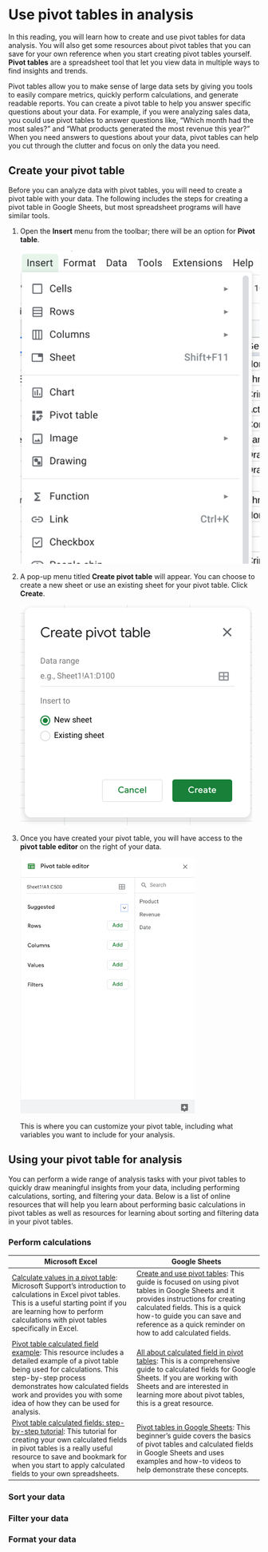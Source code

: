 # Use pivot tables in analysis

In this reading, you will learn how to create and use pivot tables for data analysis. You will also get some resources about pivot tables that you can save for your own reference when you start creating pivot tables yourself. **Pivot tables** are a spreadsheet tool that let you view data in multiple ways to find insights and trends.

Pivot tables allow you to make sense of large data sets by giving you tools to easily compare metrics, quickly perform calculations, and generate readable reports. You can create a pivot table to help you answer specific questions about your data. For example, if you were analyzing sales data, you could use pivot tables to answer questions like, “Which month had the most sales?” and “What products generated the most revenue this year?” When you need answers to questions about your data, pivot tables can help you cut through the clutter and focus on only the data you need.

## Create your pivot table

Before you can analyze data with pivot tables, you will need to create a pivot table with your data. The following includes the steps for creating a pivot table in Google Sheets, but most spreadsheet programs will have similar tools.

1. Open the **Insert** menu from the toolbar; there will be an option for **Pivot table**.

   ![Pivot table creation](./resources/img-8.png)

2. A pop-up menu titled **Create pivot table** will appear. You can choose to create a new sheet or use an existing sheet for your pivot table. Click **Create**.

   ![Pivot table pop-up menu](./resources/img-9.png)

3. Once you have created your pivot table, you will have access to the **pivot table editor** on the right of your data.

   ![Pivot table editor](./resources/img-10.png)

   This is where you can customize your pivot table, including what variables you want to include for your analysis.

## Using your pivot table for analysis

You can perform a wide range of analysis tasks with your pivot tables to quickly draw meaningful insights from your data, including performing calculations, sorting, and filtering your data. Below is a list of online resources that will help you learn about performing basic calculations in pivot tables as well as resources for learning about sorting and filtering data in your pivot tables.

### Perform calculations

| **Microsoft Excel** | **Google Sheets** |
| ------------------- | ----------------- |
| [Calculate values in a pivot table](https://support.microsoft.com/en-us/office/calculate-values-in-a-pivottable-11f41417-da80-435c-a5c6-b0185e59da77): Microsoft Support’s introduction to calculations in Excel pivot tables. This is a useful starting point if you are learning how to perform calculations with pivot tables specifically in Excel. | [Create and use pivot tables]([link_to_google_sheets_pivot_tables_guide](https://support.google.com/docs/answer/1272900?co=GENIE.Platform%3DDesktop&hl=en)): This guide is focused on using pivot tables in Google Sheets and it provides instructions for creating calculated fields. This is a quick how-to guide you can save and reference as a quick reminder on how to add calculated fields. |
| [Pivot table calculated field example]([link_to_pivot_table_calculated_field_example](https://exceljet.net/pivot-table/pivot-table-calculated-field-example)): This resource includes a detailed example of a pivot table being used for calculations. This step-by-step process demonstrates how calculated fields work and provides you with some idea of how they can be used for analysis. | [All about calculated field in pivot tables]([link_to_all_about_calculated_field](https://infoinspired.com/google-docs/spreadsheet/all-about-calculated-field-in-pivot-table-in-google-sheets/)): This is a comprehensive guide to calculated fields for Google Sheets. If you are working with Sheets and are interested in learning more about pivot tables, this is a great resource. |
| [Pivot table calculated fields: step-by-step tutorial]([link_to_step_by_step_tutorial](https://powerspreadsheets.com/pivottable-calculated-fields/)): This tutorial for creating your own calculated fields in pivot tables is a really useful resource to save and bookmark for when you start to apply calculated fields to your own spreadsheets. | [Pivot tables in Google Sheets]([link_to_google_sheets_pivot_tables_guide](https://www.benlcollins.com/spreadsheets/pivot-tables-google-sheets/)): This beginner’s guide covers the basics of pivot tables and calculated fields in Google Sheets and uses examples and how-to videos to help demonstrate these concepts. |

### Sort your data

### Filter your data

### Format your data